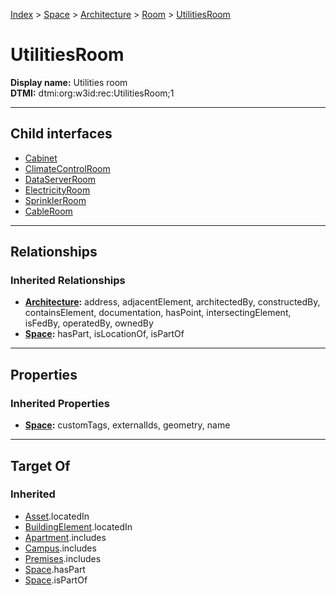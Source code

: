 [Index](../../../../Index.md) > [Space](../../../Space.md) > [Architecture](../../Architecture.md) > [Room](../Room.md) > [UtilitiesRoom](#)
# UtilitiesRoom

**Display name:** Utilities room<br />
**DTMI:** dtmi:org:w3id:rec:UtilitiesRoom;1

---

## Child interfaces
* [Cabinet](Cabinet.md)
* [ClimateControlRoom](ClimateControlRoom.md)
* [DataServerRoom](DataServerRoom.md)
* [ElectricityRoom](ElectricityRoom.md)
* [SprinklerRoom](SprinklerRoom.md)
* [CableRoom](CableRoom/CableRoom.md)

---

## Relationships

### Inherited Relationships
* **[Architecture](../../Architecture.md):** address, adjacentElement, architectedBy, constructedBy, containsElement, documentation, hasPoint, intersectingElement, isFedBy, operatedBy, ownedBy
* **[Space](../../../Space.md):** hasPart, isLocationOf, isPartOf

---

## Properties

### Inherited Properties
* **[Space](../../../Space.md):** customTags, externalIds, geometry, name

---

## Target Of
### Inherited
* [Asset](../../../../Asset/Asset.md).locatedIn
* [BuildingElement](../../../../BuildingElement/BuildingElement.md).locatedIn
* [Apartment](../../../../Collection/Apartment.md).includes
* [Campus](../../../../Collection/Campus.md).includes
* [Premises](../../../../Collection/Premises.md).includes
* [Space](../../../Space.md).hasPart
* [Space](../../../Space.md).isPartOf
